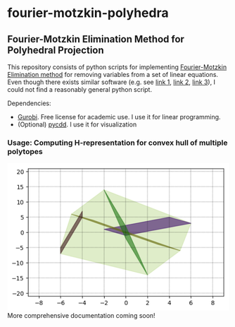 # fourier-motzkin-polyhedra
## Fourier-Motzkin Elimination Method for Polyhedral Projection

This repository consists of python scripts for implementing [Fourier-Motzkin Elimination method](https://en.wikipedia.org/wiki/Fourier%E2%80%93Motzkin_elimination) for removing variables from a set of linear equations. 
Even though there exists similar software (e.g. see [link 1](http://web.cse.ohio-state.edu/~pouchet.2/software/fm/), [link 2](https://github.com/coldfix/cfme), [link 3](https://github.com/stephane-caron/SymPyFME)), I could not find
a reasonably general python script. 

Dependencies:
* [Gurobi](https://gurobi.com). Free license for academic use. I use it for linear programming.
* (Optional) [pycdd](https://pycddlib.readthedocs.io/en/latest/index.html). I use it for visualization 

### Usage: Computing H-representation for convex hull of multiple polytopes
![](chull.png "Convex Hull of 4 polytopes") 
More comprehensive documentation coming soon!